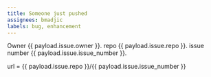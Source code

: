 ```yaml
---
title: Someone just pushed
assignees: bmadjic
labels: bug, enhancement
---
```

Owner {{ payload.issue.owner }}.
repo {{ payload.issue.repo }}.
issue number {{ payload.issue.issue_number }}.

url = {{ payload.issue.repo }}/{{ payload.issue.issue_number }}
